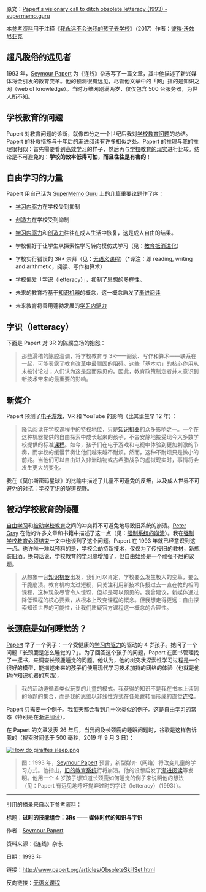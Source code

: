原文：[Papert's visionary call to ditch obsolete letteracy (1993) - supermemo.guru](https://supermemo.guru/wiki/Papert's_visionary_call_to_ditch_obsolete_letteracy_(1993))

本[参考资料](https://supermemo.guru/wiki/References)用于注释《[我永远不会送我的孩子去学校](https://supermemo.guru/wiki/Problem_of_Schooling)》（2017）作者：[彼得·沃兹尼亚克](https://supermemo.guru/wiki/Piotr_Wozniak)

## 超凡脱俗的远见者

1993 年，[Seymour Papert](https://supermemo.guru/wiki/Seymour_Papert) 为《连线》杂志写了一篇文章，其中他描述了新兴媒体将会引发的教育变革。他的预测很有远见，尽管他文章中的「网」指的是知识之网（web of knowledge）。当时万维网刚满两岁，仅仅包含 500 台服务器，为世人所不知。

## 学校教育的问题

Papert 对教育问题的诊断，就像四分之一个世纪后我对[学校教育问题](https://supermemo.guru/wiki/Problem_of_schooling)的总结。Papert 的补救措施与十年后的[渐进阅读](https://supermemo.guru/wiki/Incremental_reading)有许多相似之处。Papert 的推理与[我](https://supermemo.guru/wiki/Piotr_Wozniak)的推理很相似：首先需要看到[高效学习](https://supermemo.guru/wiki/Free_learning)的样子，然后再与[学校教育的现实](https://supermemo.guru/wiki/Prussian_Education_System)进行比较。结论是不可避免的：**学校的效率低得可怕，而且往往是有害的**！

## 自由学习的力量

Papert 用自己话为 [SuperMemo Guru](https://supermemo.guru/wiki/SuperMemo_Guru) 上的几篇重要论题作了序：

- [学习内驱力](https://supermemo.guru/wiki/Learn_drive)在学校受到抑制

- [创造力](https://supermemo.guru/wiki/Creativity)在学校受到抑制

- [学习内驱力](https://supermemo.guru/wiki/Learn_drive)和[创造力](https://supermemo.guru/wiki/Creativity)往往在成人生活中恢复，这是成人自由的结果。

- 学校偏好于让学生从探索性学习转向模仿式学习（见：[教育抵消进化](https://supermemo.guru/wiki/Education_counteracts_evolution)）

- 学校实行错误的 3R\* 崇拜（见：[无语义课程](https://supermemo.guru/wiki/Asemantic_curriculum))（\*译注：即 reading, writing and arithmetic，阅读、写作和算术）

- 学校偏爱「字识（letteracy）」，抑制了思想的[多样性](https://supermemo.guru/wiki/Diversity)。

- 未来的教育将基于[知识机器](https://supermemo.guru/wiki/Knowledge_Machine)的概念，这一概念启发了[渐进阅读](https://supermemo.guru/wiki/Incremental_reading)

- 未来教育将善用蓬勃发展的[学习内驱力](https://supermemo.guru/wiki/Learn_drive)

## 字识（letteracy）

下面是 Papert 对 3R 的陈腐立场的抱怨：

> 那些滑稽的陈腔滥调，将学校教育与 3R——阅读、写作和算术——联系在一起，可能表露了教育改革中最顽固的阻碍。这些「基本功」的核心作用从未被讨论过；人们认为这是显而易见的。因此，教育政策制定者并未意识到新技术带来的最重要的影响。

## 新媒介

Papert 预测了[电子游戏](https://supermemo.guru/wiki/Videogames)、VR 和 YouTube 的影响（比其诞生早 12 年）：

> 降低阅读在学校课程中的特权地位，只是[知识机器](https://supermemo.guru/wiki/Knowledge_Machine)的众多影响之一。一个在这种机器提供的自由探索中成长起来的孩子，不会安静地接受现今大多数学校提供的标准[课程](https://supermemo.guru/wiki/Curriculum)。如今，孩子们在电子游戏和电视中体验到更加刺激的节奏，而学校的缓慢节奏让他们越来越不耐烦。然而，这种不耐烦只是微小的前兆。当他们可以自由进入非洲动物或古希腊战争的虚拟现实时，事情将会发生更大的变化。

我在《莫尔斯密码星球》的比喻中描述了儿童不可避免的反叛，以及成人世界不可避免的对抗：[学校字识的隧道视野](https://supermemo.guru/wiki/Tunnel_vision_of_school_letteracy)。

## 被动学校教育的倾覆

[自由学习](https://supermemo.guru/wiki/Free_learning)和[被动学校教育](https://supermemo.guru/wiki/Passive_schooling)之间的冲突将不可避免地导致旧系统的崩溃。[Peter Gray](https://supermemo.guru/wiki/Peter_Gray) 在他的许多文章和书籍中描述了这一点（见：[强制系统的崩溃](https://supermemo.guru/wiki/Gray:_Coercive_school_system_will_collapse_soon)）。我在[强制学校教育必须结束](https://supermemo.guru/wiki/Compulsory_schooling_must_end)一文中也谈到了这个问题。Papert 在 1993 年就已经意识到这一点。也许唯一难以预料的是，学校会劫持新技术，仅仅为了传授旧的教材，新瓶装旧酒。换句话说，学校教育的[学习熵](https://supermemo.guru/wiki/Learntropy)增加了，但自由始终是一个顽强不屈的议题。

> 从想象一台[知识机器](https://supermemo.guru/wiki/Knowledge_Machine)出发，我们可以肯定，学校要么发生极大的变革，要么干脆崩溃。教育机构太过短视，只关注利用新技术传授过去一直在教的相同课程，这种现象尽管令人惊讶，但却是可以预见的。我曾建议，新媒体通过降低课程的核心要素，从根本上改变课程的概念。但我想走得更远：自由探索知识世界的可能性，让我们质疑官方课程这一概念的合理性。

## 长颈鹿是如何睡觉的？

[Papert](https://supermemo.guru/wiki/Papert) 举了一个例子：一个受健康的[学习内驱力](https://supermemo.guru/wiki/Learn_drive)的驱动的  4 岁孩子。她问了一个问题「长颈鹿是怎么睡觉的？」。为了回答这个孩子的问题，Papert 在图书管理找了一摞书，来调查长颈鹿睡觉的问题。他认为，他的树突状探索性学习过程是一个很好的模型，能描述未来的孩子们使用现代学习技术加持的网络的体验（也就是他称作[知识机器](https://supermemo.guru/wiki/Knowledge_Machine)的东西）。

> 我的活动遵循着类似玩耍的儿童的模式。我获得的知识不是我在书本上读到的命题的集合，而是我的思维以非线性方式在各处跳转而形成的直觉[连接](https://supermemo.guru/wiki/Semantic_framework)。

Papert 只需要一个例子。我每天都会看到几十次类似的例子。这是[自由学习](https://supermemo.guru/wiki/Free_learning)的常态（特别是在[渐进阅读](https://supermemo.guru/wiki/Incremental_reading)）。

在 Papert 的文章发表 26 年后，当我问及长颈鹿的睡眠问题时，谷歌是这样告诉我的（搜索时间低于 500 毫秒，2019 年 9 月 3 日）：

[![How do giraffes sleep.png](https://supermemo.guru/images/thumb/9/9f/How_do_giraffes_sleep.png/600px-How_do_giraffes_sleep.png)](https://supermemo.guru/wiki/File:How_do_giraffes_sleep.png)

> 图：1993 年，[Seymour Papert](https://supermemo.guru/wiki/Seymour_Papert) 预言，新型媒介（网络）将改变儿童的学习方式。他指出，[旧的教育系统](https://supermemo.guru/wiki/Prussian_education_system)行将崩溃。他的设想启发了[渐进阅读](https://supermemo.guru/wiki/Incremental_reading)等发明。他用一个 4 岁孩子想知道长颈鹿如何睡觉的例子来说明他的想法（见：Papert 有远见地呼吁抛弃过时的字识（letteracy）（1993））。

------

引用的摘录来自以下[参考资料](https://supermemo.guru/wiki/References)：

标题：**过时的技能组合：3Rs —— 媒体时代的知识与字识**

作者：[Seymour Papert](https://supermemo.guru/wiki/Seymour_Papert)

资料来源：《连线》杂志

日期：1993 年

链接：http://www.papert.org/articles/ObsoleteSkillSet.html

反向链接：[无语义课程](https://supermemo.guru/wiki/Asemantic_curriculum)